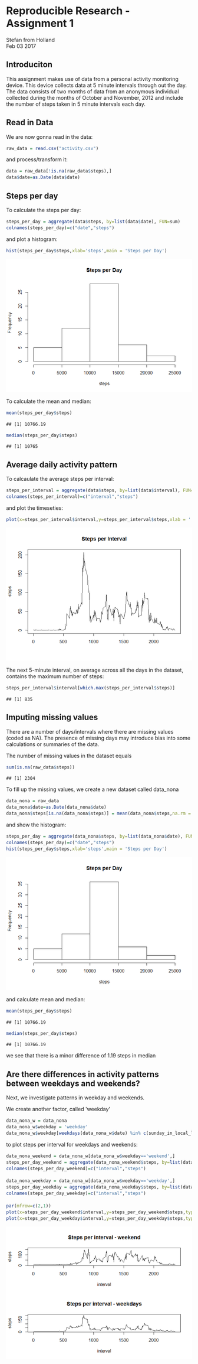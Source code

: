 # Reproducible Research - Assignment 1
Stefan from Holland  
Feb 03 2017  



## Introduciton

This assignment makes use of data from a personal activity monitoring device. This device collects data at 5 minute intervals through out the day. The data consists of two months of data from an anonymous individual collected during the months of October and November, 2012 and include the number of steps taken in 5 minute intervals each day.

## Read in Data

We are now gonna read in the data:


```r
raw_data = read.csv("activity.csv")
```

and process/transform it:


```r
data = raw_data[!is.na(raw_data$steps),]
data$date=as.Date(data$date)
```

## Steps per day

To calculate the steps per day:

```r
steps_per_day = aggregate(data$steps, by=list(data$date), FUN=sum)
colnames(steps_per_day)=c("date","steps")
```

and plot a histogram:

```r
hist(steps_per_day$steps,xlab='steps',main = 'Steps per Day')
```

![](PA1_template_files/figure-html/unnamed-chunk-4-1.png)<!-- -->

To calculate the mean and median:


```r
mean(steps_per_day$steps)
```

```
## [1] 10766.19
```

```r
median(steps_per_day$steps)
```

```
## [1] 10765
```

## Average daily activity pattern

To calcaulate the average steps per interval:

```r
steps_per_interval = aggregate(data$steps, by=list(data$interval), FUN=mean)
colnames(steps_per_interval)=c("interval","steps")
```

and plot the timeseties:


```r
plot(x=steps_per_interval$interval,y=steps_per_interval$steps,xlab = '',ylab='steps',type='l',main = 'Steps per Interval')
```

![](PA1_template_files/figure-html/unnamed-chunk-7-1.png)<!-- -->

The next 5-minute interval, on average across all the days in the dataset, contains the maximum number of steps:


```r
steps_per_interval$interval[which.max(steps_per_interval$steps)]
```

```
## [1] 835
```


## Imputing missing values

There are a number of days/intervals where there are missing values (coded as NA). The presence of missing days may introduce bias into some calculations or summaries of the data.

The number of missing values in the dataset equals

```r
sum(is.na(raw_data$steps))
```

```
## [1] 2304
```

To fill up the missing values, we create a new dataset called data_nona


```r
data_nona = raw_data
data_nona$date=as.Date(data_nona$date)
data_nona$steps[is.na(data_nona$steps)] = mean(data_nona$steps,na.rm = TRUE)
```

and show the histogram:


```r
steps_per_day = aggregate(data_nona$steps, by=list(data_nona$date), FUN=sum)
colnames(steps_per_day)=c("date","steps")
hist(steps_per_day$steps,xlab='steps',main = 'Steps per Day')
```

![](PA1_template_files/figure-html/unnamed-chunk-11-1.png)<!-- -->


and calculate mean and median:


```r
mean(steps_per_day$steps)
```

```
## [1] 10766.19
```

```r
median(steps_per_day$steps)
```

```
## [1] 10766.19
```

we see that there is a minor difference of 1.19 steps in median

## Are there differences in activity patterns between weekdays and weekends?

Next, we investigate patterns in weekday and weekends.



We create another factor, called 'weekday'


```r
data_nona_w = data_nona
data_nona_w$weekday = 'weekday'
data_nona_w$weekday[weekdays(data_nona_w$date) %in% c(sunday_in_local_language,saturday_in_local_language)] = 'weekend'
```

to plot steps per interval for weekdays and weekends:


```r
data_nona_weekend = data_nona_w[data_nona_w$weekday=='weekend',]
steps_per_day_weekend = aggregate(data_nona_weekend$steps, by=list(data_nona_weekend$interval), FUN=mean)
colnames(steps_per_day_weekend)=c("interval","steps")

data_nona_weekday = data_nona_w[data_nona_w$weekday=='weekday',]
steps_per_day_weekday = aggregate(data_nona_weekday$steps, by=list(data_nona_weekday$interval), FUN=mean)
colnames(steps_per_day_weekday)=c("interval","steps")

par(mfrow=c(2,1))
plot(x=steps_per_day_weekend$interval,y=steps_per_day_weekend$steps,type='l',xlab = 'interval',ylab = 'steps',main='Steps per interval - weekend')
plot(x=steps_per_day_weekday$interval,y=steps_per_day_weekday$steps,type='l',xlab = 'interval',ylab = 'steps',main='Steps per interval - weekdays')
```

![](PA1_template_files/figure-html/unnamed-chunk-15-1.png)<!-- -->
